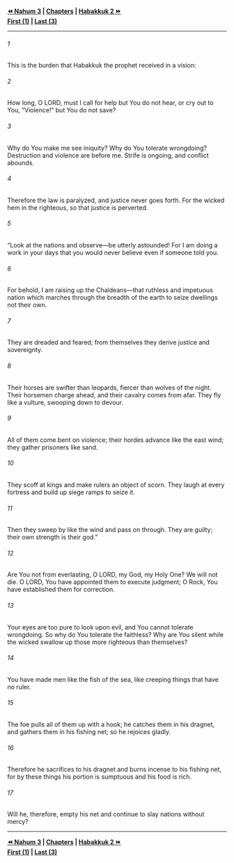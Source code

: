   
**[⏪ Nahum 3](../44.34%20Nahum/Nahum%203.md) | [Chapters](./_index.md) | [Habakkuk 2 ⏩](./Habakkuk%202.md)**  
**[First (1)](Habakkuk%201.md) | [Last (3)](./Habakkuk%203.md)**  
  
---  
  
###### 1  
This is the burden that Habakkuk the prophet received in a vision:  
  
###### 2  
How long, O LORD, must I call for help but You do not hear, or cry out to You, “Violence!” but You do not save?  
  
###### 3  
Why do You make me see iniquity? Why do You tolerate wrongdoing? Destruction and violence are before me. Strife is ongoing, and conflict abounds.  
  
###### 4  
Therefore the law is paralyzed, and justice never goes forth. For the wicked hem in the righteous, so that justice is perverted.  
  
###### 5  
“Look at the nations and observe—be utterly astounded! For I am doing a work in your days that you would never believe even if someone told you.  
  
###### 6  
For behold, I am raising up the Chaldeans—that ruthless and impetuous nation which marches through the breadth of the earth to seize dwellings not their own.  
  
###### 7  
They are dreaded and feared; from themselves they derive justice and sovereignty.  
  
###### 8  
Their horses are swifter than leopards, fiercer than wolves of the night. Their horsemen charge ahead, and their cavalry comes from afar. They fly like a vulture, swooping down to devour.  
  
###### 9  
All of them come bent on violence; their hordes advance like the east wind; they gather prisoners like sand.  
  
###### 10  
They scoff at kings and make rulers an object of scorn. They laugh at every fortress and build up siege ramps to seize it.  
  
###### 11  
Then they sweep by like the wind and pass on through. They are guilty; their own strength is their god.”  
  
###### 12  
Are You not from everlasting, O LORD, my God, my Holy One? We will not die. O LORD, You have appointed them to execute judgment; O Rock, You have established them for correction.  
  
###### 13  
Your eyes are too pure to look upon evil, and You cannot tolerate wrongdoing. So why do You tolerate the faithless? Why are You silent while the wicked swallow up those more righteous than themselves?  
  
###### 14  
You have made men like the fish of the sea, like creeping things that have no ruler.  
  
###### 15  
The foe pulls all of them up with a hook; he catches them in his dragnet, and gathers them in his fishing net; so he rejoices gladly.  
  
###### 16  
Therefore he sacrifices to his dragnet and burns incense to his fishing net, for by these things his portion is sumptuous and his food is rich.  
  
###### 17  
Will he, therefore, empty his net and continue to slay nations without mercy?  
  
  
---  
  
**[⏪ Nahum 3](../44.34%20Nahum/Nahum%203.md) | [Chapters](./_index.md) | [Habakkuk 2 ⏩](./Habakkuk%202.md)**  
**[First (1)](Habakkuk%201.md) | [Last (3)](./Habakkuk%203.md)**  
  
